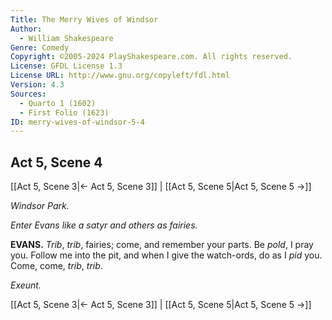 ```yaml
---
Title: The Merry Wives of Windsor
Author: 
  - William Shakespeare
Genre: Comedy
Copyright: ©2005-2024 PlayShakespeare.com. All rights reserved.
License: GFDL License 1.3
License URL: http://www.gnu.org/copyleft/fdl.html
Version: 4.3
Sources:
  - Quarto 1 (1602)
  - First Folio (1623)
ID: merry-wives-of-windsor-5-4
---
```


## Act 5, Scene 4
[[Act 5, Scene 3|← Act 5, Scene 3]] | [[Act 5, Scene 5|Act 5, Scene 5 →]]

*Windsor Park.*

*Enter Evans like a satyr and others as fairies.*

**EVANS.**
*Trib*, *trib*, fairies; come, and remember your parts. Be *pold*, I pray you. Follow me into the pit, and when I give the watch-ords, do as I *pid* you. Come, come, *trib*, *trib*.

*Exeunt.*

[[Act 5, Scene 3|← Act 5, Scene 3]] | [[Act 5, Scene 5|Act 5, Scene 5 →]]